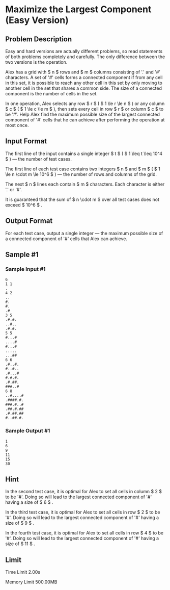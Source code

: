 # Maximize the Largest Component (Easy Version)

## Problem Description

Easy and hard versions are actually different problems, so read statements of both problems completely and carefully. The only difference between the two versions is the operation.

Alex has a grid with $ n $ rows and $ m $ columns consisting of '.' and '\#' characters. A set of '\#' cells forms a connected component if from any cell in this set, it is possible to reach any other cell in this set by only moving to another cell in the set that shares a common side. The size of a connected component is the number of cells in the set.

In one operation, Alex selects any row $ r $ ( $ 1 \le r \le n $ ) or any column $ c $ ( $ 1 \le c \le m $ ), then sets every cell in row $ r $ or column $ c $ to be '\#'. Help Alex find the maximum possible size of the largest connected component of '\#' cells that he can achieve after performing the operation at most once.

## Input Format

The first line of the input contains a single integer $ t $ ( $ 1 \leq t \leq 10^4 $ ) — the number of test cases.

The first line of each test case contains two integers $ n $ and $ m $ ( $ 1 \le n \cdot m \le 10^6 $ ) — the number of rows and columns of the grid.

The next $ n $ lines each contain $ m $ characters. Each character is either '.' or '\#'.

It is guaranteed that the sum of $ n \cdot m $ over all test cases does not exceed $ 10^6 $ .

## Output Format

For each test case, output a single integer — the maximum possible size of a connected component of '\#' cells that Alex can achieve.

## Sample #1

### Sample Input #1

```
6
1 1
.
4 2
..
#.
#.
.#
3 5
.#.#.
..#..
.#.#.
5 5
#...#
....#
#...#
.....
...##
6 6
.#..#.
#..#..
.#...#
#.#.#.
.#.##.
###..#
6 8
..#....#
.####.#.
###.#..#
.##.#.##
.#.##.##
#..##.#.
```

### Sample Output #1

```
1
6
9
11
15
30
```

## Hint

In the second test case, it is optimal for Alex to set all cells in column $ 2 $ to be '\#'. Doing so will lead to the largest connected component of '\#' having a size of $ 6 $ .

In the third test case, it is optimal for Alex to set all cells in row $ 2 $ to be '\#'. Doing so will lead to the largest connected component of '\#' having a size of $ 9 $ .

In the fourth test case, it is optimal for Alex to set all cells in row $ 4 $ to be '\#'. Doing so will lead to the largest connected component of '\#' having a size of $ 11 $ .

## Limit



Time Limit
2.00s

Memory Limit
500.00MB